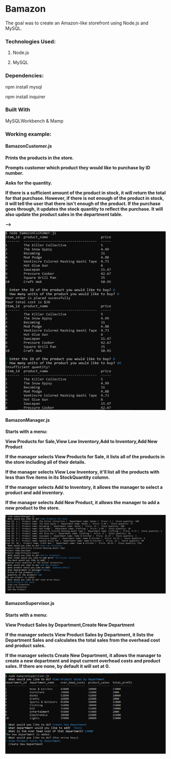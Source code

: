 # Bamazon

The goal was to create an Amazon-like storefront using Node.js and MySQL.


<h3>Technologies Used:</h3>

1. Node.js

2. MySQL

<h3>Dependencies:</h3>

npm install mysql

npm install inquirer

<h3>Built With</h3>

MySQLWorkbench & Mamp


<h3>Working example:</h3>

<h4>BamazonCustomer.js<h4>

<p>Prints the products in the store.</p>

<p>Prompts customer which product they would like to purchase by ID number.</P>

<p>Asks for the quantity.</p>

<p>If there is a sufficient amount of the product in stock, it will return the total for that purchase.
However, if there is not enough of the product in stock, it will tell the user that there isn't enough of the product.
If the purchase goes through, it updates the stock quantity to reflect the purchase.
It will also update the product sales in the department table.</p> -->


![customer](./images/screenshot.PNG)


<h4>BamazonManager.js <h4>

<p>Starts with a menu:</p>

<p>View Products for Sale,View Low Inventory,Add to Inventory,Add New Product</p>

<p>If the manager selects View Products for Sale, it lists all of the products in the store including all of their details.</p>

<p>If the manager selects View Low Inventory, it'll list all the products with less than five items in its StockQuantity column.</p>

<p>If the manager selects Add to Inventory, it allows the manager to select a product and add inventory.</p>

<p>If the manager selects Add New Product, it allows the manager to add a new product to the store.</p>



![manager](./images/screenshot1.PNG)

<h4>BamazonSupervisor.js<h4>

<p>Starts with a menu:</p>

<p>View Product Sales by Department,Create New Department</p>

<p>If the manager selects View Product Sales by Department, it lists the Department Sales and calculates the total sales from the overhead cost and product sales.</p>

<p>If the manager selects Create New Department, it allows the manager to create a new department and input current overhead costs and product sales. If there are none, by default it will set at 0.</p>


![supervisor](./images/screenshot2.PNG)